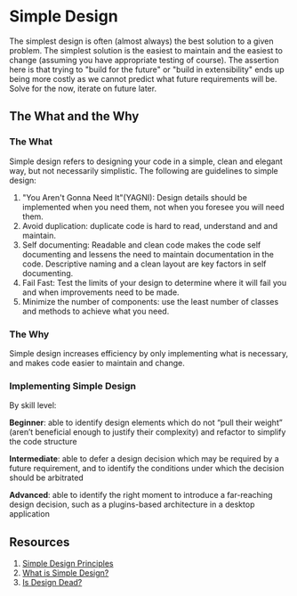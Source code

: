 # Simple Design

The simplest design is often (almost always) the best solution to a given problem. The simplest solution is the easiest to maintain and the easiest to change (assuming you have appropriate testing of course). The assertion here is that trying to "build for the future" or "build in extensibility" ends up being more costly as we cannot predict what future requirements will be. Solve for the now, iterate on future later.

## The What and the Why

### The What

Simple design refers to designing your code in a simple, clean and elegant way, but not necessarily simplistic. The following are guidelines to simple design:

1. "You Aren't Gonna Need It"(YAGNI): Design details should be implemented when you need them, not when you foresee you will need them.
2. Avoid duplication: duplicate code is hard to read, understand and and maintain.
3. Self documenting: Readable and clean code makes the code self documenting and lessens the need to maintain documentation in the code. Descriptive naming and a clean layout are key factors in self documenting.
4. Fail Fast: Test the limits of your design to determine where it will fail you and when improvements need to be made.
5. Minimize the number of components: use the least number of classes and methods to achieve what you need.

### The Why

Simple design increases efficiency by only implementing what is necessary, and makes code easier to maintain and change.

### Implementing Simple Design

By skill level:

**Beginner**: able to identify design elements which do not “pull their weight” (aren’t beneficial enough to justify their complexity) and refactor to simplify the code structure

**Intermediate**: able to defer a design decision which may be required by a future requirement, and to identify the conditions under which the decision should be arbitrated

**Advanced**: able to identify the right moment to introduce a far-reaching design decision, such as a plugins-based architecture in a desktop application

## Resources

1. [Simple Design Principles](https://www.jamesshore.com/v2/books/aoad1/simple_design)
2. [What is Simple Design?](https://www.agilealliance.org/glossary/simple-design/)
3. [Is Design Dead?](https://www.martinfowler.com/articles/designDead.html)
